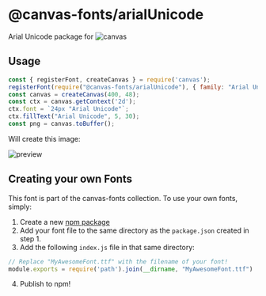 @canvas-fonts/arialUnicode
====

Arial Unicode package for ![canvas](https://npmjs.org/package/canvas)

## Usage

```js
const { registerFont, createCanvas } = require('canvas');
registerFont(require("@canvas-fonts/arialUnicode"), { family: "Arial Unicode" });
const canvas = createCanvas(400, 48);
const ctx = canvas.getContext('2d');
ctx.font = `24px "Arial Unicode"`;
ctx.fillText("Arial Unicode", 5, 30);
const png = canvas.toBuffer();
```

Will create this image:

![preview](https://github.com/retrohacker/canvas-fonts/raw/master/previews/arialUnicode.png)

## Creating your own Fonts

This font is part of the canvas-fonts collection. To use your own fonts, simply:

1. Create a new [npm package](https://docs.npmjs.com/creating-node-js-modules)
2. Add your font file to the same directory as the `package.json` created in step 1.
3. Add the following `index.js` file in that same directory:

```js
// Replace "MyAwesomeFont.ttf" with the filename of your font!
module.exports = require('path').join(__dirname, "MyAwesomeFont.ttf")
```

4. Publish to npm!